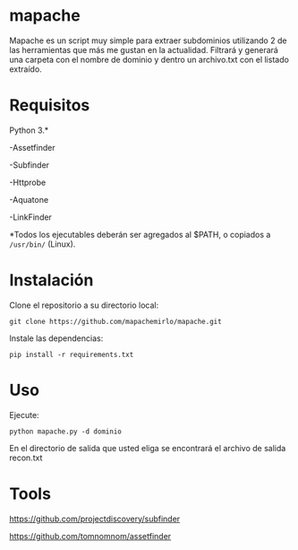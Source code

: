 #  mapache

Mapache es un script muy simple para extraer subdominios utilizando 2 de las herramientas que más me gustan en la actualidad.
Filtrará y generará una carpeta con el nombre de dominio y dentro un archivo.txt con el listado extraído.

# Requisitos
Python 3.*

-Assetfinder

-Subfinder

-Httprobe

-Aquatone

-LinkFinder

*Todos los ejecutables deberán ser agregados al $PATH, o copiados a `/usr/bin/` (Linux).

# Instalación
Clone el repositorio a su directorio local:

`git clone https://github.com/mapachemirlo/mapache.git`

Instale las dependencias:

`pip install -r requirements.txt`

# Uso
Ejecute:

`python mapache.py -d dominio`

En el directorio de salida que usted eliga se encontrará el archivo de salida recon.txt

# Tools
https://github.com/projectdiscovery/subfinder 

https://github.com/tomnomnom/assetfinder


